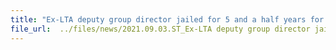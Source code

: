 ```yaml
---
title: "Ex-LTA deputy group director jailed for 5 and a half years for taking $1.2m in bribes"
file_url:  ../files/news/2021.09.03.ST_Ex-LTA deputy group director jailed for 5½ years for taking $1.2m in bribes.pdf
---
```

